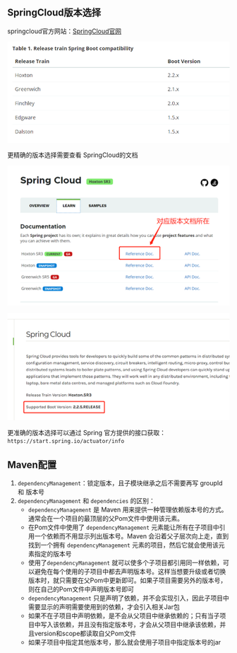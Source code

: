 ## SpringCloud版本选择

springcloud官方网站：[SpringCloud官网](https://spring.io/projects/spring-cloud/)

![1.SpringCloud版本选择](.\images\1.SpringCloud版本选择.png)



更精确的版本选择需要查看 SpringCloud的文档

![2.SpringCloud文档](.\images\2.SpringCloud文档.png)

![3.选择最合适的SpringBoot版本](.\images\3.选择最合适的SpringBoot版本.png)



更准确的版本选择可以通过 Spring 官方提供的接口获取：`https://start.spring.io/actuator/info`



## Maven配置

1. `dependencyManagement`：锁定版本，且子模块继承之后不需要再写 groupId 和 版本号
2. `dependencyManagement` 和 `dependencies` 的区别：
   - `dependencyManagement` 是 Maven 用来提供一种管理依赖版本号的方式。通常会在一个项目的最顶层的父Pom文件中使用该元素。
   - 在Pom文件中使用了 `dependencyManagement`  元素能让所有在子项目中引用一个依赖而不用显示列出版本号。Maven 会沿着父子层次向上走，直到找到一个拥有 `dependencyManagement` 元素的项目，然后它就会使用该元素指定的版本号
   - 使用了`dependencyManagement` 就可以使多个子项目都引用同一样依赖，可以避免在每个使用的子项目中都去声明版本号。这样当想要升级或者切换版本时，就只需要在父Pom中更新即可。如果子项目需要另外的版本号，则在自己的Pom文件中声明版本号即可
   - `dependencyManagement` 只是声明了依赖，并不会实现引入，因此子项目中需要显示的声明需要使用到的依赖，才会引入相关Jar包
   - 如果不在子项目中声明依赖，是不会从父项目中继承依赖的；只有当子项目中写入该依赖，并且没有指定版本号，才会从父项目中继承该依赖，并且version和scope都读取自父Pom文件
   - 如果子项目中指定其他版本号，那么就会使用子项目中指定版本号的jar









